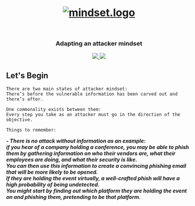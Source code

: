 <h1 align="center">
  <br>
  <a href="https://github.com/smadi0x86/CSC-RedOps"><img src="https://images.squarespace-cdn.com/content/v1/62a373ec42f8c73e67407b0f/e448a967-6950-476c-9dd6-0a0b9f0175ad/giphy+%2849%29.gif" alt="mindset.logo"></a>
  <br>

  <br>
</h1>

<h3 align="center">Adapting an attacker mindset</h3>

<p align="center">
  <a href="">
   <img src=https://img.shields.io/badge/Red-Team-darkred>
   <img src=https://img.shields.io/badge/Attack-Mindset-blue>
  </a>
  </p>

## Let's Begin

```
There are two main states of attacker mindset: 
There’s before the vulnerable information has been carved out and there’s after.

One commonality exists between them: 
Every step you take as an attacker must go in the direction of the objective.
```

```
Things to remember:
```
***- There is no attack without information as an example:<br> if you hear of a company holding a conference,
you may be able to phish them by gathering information on who their vendors are, what their employees are doing, and what their security is like.<br>You can then use this information to create a convincing phishing email that will be more likely to be opened.<br>If they are holding the event virtually, a well-crafted phish will have a high probability of being undetected.<br>You might start by finding out which platform they are holding the event on and phishing them, pretending to be that platform.***
